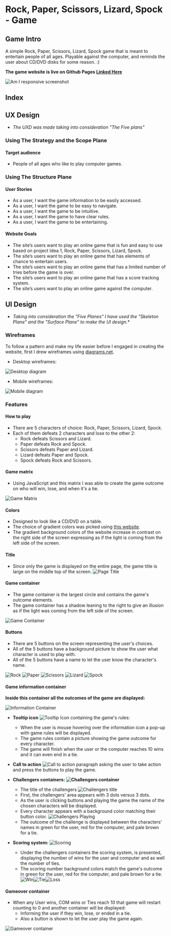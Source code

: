 # **Rock, Paper, Scissors, Lizard, Spock - Game**

## **Game Intro**

A simple Rock, Paper, Scissors, Lizard, Spock game that is meant to entertain people of all ages. Playable against the computer, and reminds the user about CD/DVD disks for some reason. :)

**The game website is live on Github Pages [Linked Here](https://tiyko.github.io/RPSLS-Game/)**

![Am I responsive screenshot](docs/screenshots/responsiveness-screenshot.jpg)

## **Index**

## **UX Design**

* *The UXD was made taking into consideration "The Five plans"*

### **Using The Strategy and the Scope Plane**

#### **Target audience**

* People of all ages who like to play computer games.

### **Using The Structure Plane**

#### **User Stories**

* As a user, I want the game information to be easily accessed.
* As a user, I want the game to be easy to navigate.
* As a user, I want the game to be intuitive.
* As a user, I want the game to have clear rules.
* As a user, I want the game to be entertaining.

#### **Website Goals**

* The site’s users want to play an online game that is fun and easy to use based on project Idea 1, Rock, Paper, Scissors, Lizard, Spock.
* The site’s users want to play an online game that has elements of chance to entertain users.
* The site’s users want to play an online game that has a limited number of tries before the game is over.
* The site’s users want to play an online game that has a score tracking system.
* The site’s users want to play an online game against the computer.

## **UI Design**

* *Taking into consideration the "Five Planes" I have used the "Skeleton Plane" and the "Surface Plane" to make the UI design.**

### **Wireframes**

To follow a pattern and make my life easier before I engaged in creating the website, first I drew wireframes using [diagrams.net](https://app.diagrams.net/).

* Desktop wireframes:

![Desktop diagram](docs/wireframes/desktop-wireframes.jpg)

* Mobile wireframes:

![Mobile diagram](docs/wireframes/mobile-wireframes.jpg)

### **Features**

#### **How to play**

* There are 5 characters of choice: Rock, Paper, Scissors, Lizard, Spock.
* Each of them defeats 2 characters and lose to the other 2:
  * Rock defeats Scissors and Lizard.
  * Paper defeats Rock and Spock.
  * Scissors defeats Paper and Lizard.
  * Lizard defeats Paper and Spock.
  * Spock defeats Rock and Scissors.

#### **Game matrix**

* Using JavaScript and this matrix I was able to create the game outcome on who will win, lose, and when it's a tie.

![Game Matrix](docs/screenshots/game_matrix.jpg)

#### **Colors**

* Designed to look like a CD/DVD on a table.
* The choice of gradient colors was picked using [this website](https://www.eggradients.com/).
* The gradient background colors of the website increase in contrast on the right side of the screen expressing as if the light is coming from the left side of the screen.

#### **Title**

* Since only the game is displayed on the entire page, the game title is large on the middle top of the screen.
![Page Title](docs/screenshots/title_screenshot.jpg)

#### **Game container**

* The game container is the largest circle and contains the game's outcome elements.
* The game container has a shadow leaning to the right to give an illusion as if the light was coming from the left side of the screen.

![Game Container](docs/screenshots/game_container.jpg)

#### **Buttons**

* There are 5 buttons on the screen representing the user's choices.
* All of the 5 buttons have a background picture to show the user what character is used to play with.
* All of the 5 buttons have a name to let the user know the character's name.

![Rock](docs/screenshots/rock_button.jpg)
![Paper](docs/screenshots/paper_button.jpg)
![Scissors](docs/screenshots/scissors_button.jpg)
![Lizard](docs/screenshots/lizard_button.jpg)
![Spock](docs/screenshots/spock_button.jpg)

#### **Game information container**

**Inside this container all the outcomes of the game are displayed:**

![Information Container](docs/screenshots/information_container.jpg)

* **Tooltip icon** ![Tooltip Icon](docs/screenshots/tooltip_icon.jpg) containing the game's rules:
  * When the user is mouse hovering over the information icon a pop-up with game rules will be displayed.
  * The game rules contain a picture showing the game outcome for every character.
  * The game will finish when the user or the computer reaches 10 wins and it can even end in a tie.

* **Call to action** ![Call to action](docs/screenshots/call_to_action.jpg) paragraph asking the user to take action and press the buttons to play the game.

* **Challengers containers: ![Challengers container](docs/screenshots/challengers.jpg)**
  * The title of the challengers ![Challengers title](docs/screenshots/challengers_title.jpg)
  * First, the challengers' area appears with 3 dots versus 3 dots.
  * As the user is clicking buttons and playing the game the name of the chosen characters will be displayed.
  * Every character appears with a background color matching their button color. ![Challengers Playing](docs/screenshots/challengers_playing.jpg)
  * The outcome of the challenge is displayed between the characters' names in green for the user, red for the computer, and pale brown for a tie.

* **Scoring system:** ![Scoring](docs/screenshots/scoring.jpg)
  * Under the challengers containers the scoring system, is presented, displaying the number of wins for the user and computer and as well the number of ties.
  * The scoring number background colors match the game's outcome in green for the user, red for the computer, and pale brown for a tie. ![Win](docs/screenshots/won.jpg)![Tie](docs/screenshots/tie.jpg)![Loss](docs/screenshots/lost.jpg)

#### **Gameover container**

* When any User wins, COM wins or Ties reach 10 that game will restart counting to 0 and another container will be displayed:
  * Informing the user if they win, lose, or ended in a tie.
  * Also a button is shown to let the user play the game again.

![Gameover container](docs/screenshots/gameover_container.jpg)
